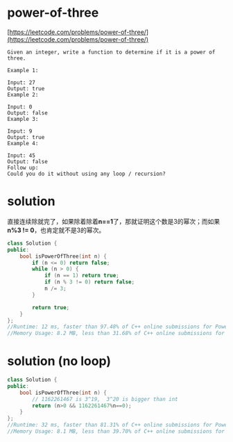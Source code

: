 # power-of-three

[https://leetcode.com/problems/power-of-three/](https://leetcode.com/problems/power-of-three/)


```
Given an integer, write a function to determine if it is a power of three.

Example 1:

Input: 27
Output: true
Example 2:

Input: 0
Output: false
Example 3:

Input: 9
Output: true
Example 4:

Input: 45
Output: false
Follow up:
Could you do it without using any loop / recursion?
```

# solution

直接连续除就完了，如果除着除着**n==1**了，那就证明这个数是3的幂次；而如果**n%3 != 0**，也肯定就不是3的幂次。

```c++
class Solution {
public:
    bool isPowerOfThree(int n) {
        if (n <= 0) return false;
        while (n > 0) {
            if (n == 1) return true;
            if (n % 3 != 0) return false;
            n /= 3;
        }

        return true;
    }
};
//Runtime: 12 ms, faster than 97.48% of C++ online submissions for Power of Three.
//Memory Usage: 8.2 MB, less than 31.68% of C++ online submissions for Power of Three.
```

# solution (no loop)

```c++
class Solution {
public:
    bool isPowerOfThree(int n) {
        // 1162261467 is 3^19,  3^20 is bigger than int 
        return (n>0 && 1162261467%n==0);
    }
};
//Runtime: 32 ms, faster than 81.31% of C++ online submissions for Power of Three.
//Memory Usage: 8.1 MB, less than 39.70% of C++ online submissions for Power of Three.
```